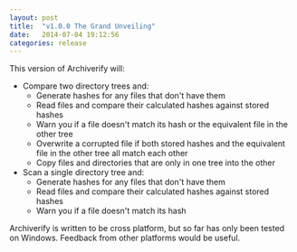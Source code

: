 ```yaml
---
layout: post
title:  "v1.0.0 The Grand Unveiling"
date:   2014-07-04 19:12:56
categories: release
---
```

This version of Archiverify will:

* Compare two directory trees and:
  * Generate hashes for any files that don't have them
  * Read files and compare their calculated hashes against stored hashes
  * Warn you if a file doesn't match its hash or the equivalent file in the other tree
  * Overwrite a corrupted file if both stored hashes and the equivalent file in the other tree all match each other
  * Copy files and directories that are only in one tree into the other
* Scan a single directory tree and:
  * Generate hashes for any files that don't have them
  * Read files and compare their calculated hashes against stored hashes
  * Warn you if a file doesn't match its hash

Archiverify is written to be cross platform, but so far has only been tested on Windows. Feedback from other platforms would be useful.